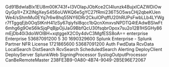 <?xml version="1.0" encoding="UTF-8"?>
<license>
  <signature>Gd91BdwlaBlx1EU8m00K743f+I3VOlapJObKce2CI4lunzk4BujxlCAZWDiOwQyGp1I+ZX2INgXeyS456oUWKQ6e5gYC27fRmi236T5O5wsCHj2qbeKUenWe4/sShmMu0EYq7r6w8hq55NY6DRr2CkulOPqffU20hRUPsFwbLLb4LYWgr7fTggqEjb0OqStKnH41zSy67qiyfsl8qcc1bQcnXmxvsNPDTQ4tEAdwBSIwFt6mhg6g9OeS6lkSjqPqBjpOjiJaG9BbfQcU30fsqbrOpox7su2o12B1HSGHy86mEjDb40i3doiWOlBH+xqtggeX2C0y4dvC3MgfESS8oA==</signature>
  <payload>
    <type>enterprise</type>
    <group_id>Enterprise</group_id>
    <quota>53687091200</quota>
    <max_violations>5</max_violations>
    <window_period>30</window_period>
    <creation_time>1690329600</creation_time>
    <label>Splunk Enterprise - Splunk Partner  NFR License</label>
    <expiration_time>1721865600</expiration_time>
    <max_stack_quota>53687091200</max_stack_quota>
    <features>
      <feature>Auth</feature>
      <feature>FwdData</feature>
      <feature>RcvData</feature>
      <feature>LocalSearch</feature>
      <feature>DistSearch</feature>
      <feature>RcvSearch</feature>
      <feature>ScheduledSearch</feature>
      <feature>Alerting</feature>
      <feature>DeployClient</feature>
      <feature>DeployServer</feature>
      <feature>SplunkWeb</feature>
      <feature>SigningProcessor</feature>
      <feature>SyslogOutputProcessor</feature>
      <feature>CanBeRemoteMaster</feature>
    </features>
    <sourcetypes/>
    <guid>238FE3B9-0A80-4B74-9049-2B5E96E72067</guid>
  </payload>
</license>
